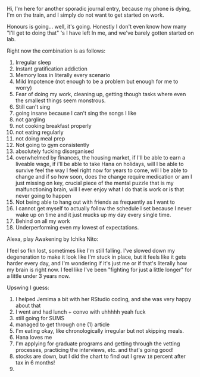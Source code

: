 Hi, I'm here for another sporadic journal entry, because my phone is dying, I'm on the train, and I simply do not want to get started on work.

Honours is going... well, it's going. Honestly I don't even know how many "I'll get to doing that" 's I have left In me, and we've barely gotten started on lab.

Right now the combination is as follows:
1. Irregular sleep
2. Instant gratification addiction
3. Memory loss in literally every scenario
4. Mild Impotence (not enough to be a problem but enough for me to worry)
5. Fear of doing my work, cleaning up, getting though tasks where even the smallest things seem monstrous.
6. Still can't sing
7. going insane because I can't sing the songs I like
8. not gargling
9. not cooking breakfast properly
10. not eating regularly
11. not doing meal prep
12. Not going to gym consistently
13. absolutely fucking disorganised
14. overwhelmed by finances, the housing market, if I'll be able to earn a liveable wage, if i'll be able to take Hana on holidays, will I be able to survive feel the way I feel right now for years to come, will I be able to change and if so how soon, does the change require medication or am I just missing on key, crucial piece of the mental puzzle that is my malfunctioning brain, will I ever enjoy what I do that is work or is that never going to happen
15. Not being able to hang out with friends as frequently as I want to
16. I cannot get myself to actually follow the schedule I set because I never wake up on time and it just mucks up my day every single time.
17. Behind on all my work
18. Underperforming even my lowest of expectations.

Alexa, play Awakening by Ichika Nito:

I feel so fkn lost, sometimes like I'm still falling. I've slowed down my degeneration to make it look like I'm stuck in place, but it feels like it gets harder every day, and I'm wondering if it's just me or if that's literally how my brain is right now. I feel like I've been "fighting for just a little longer" for a little under 3 years now.


Upswing I guess:
1. I helped Jemima a bit with her RStudio coding, and she was very happy about that
2. I went and had lunch + convo with uhhhhh yeah fuck
3. still going for SUMS
4. managed to get through one (1) article
5. I'm eating okay, like chronologically irregular but not skipping meals.
6. Hana loves me
7. I'm applying for graduate programs and getting through the vetting processes, practicing the interviews, etc. and that's going good!
8. stocks are down, but I did the chart to find out I grew `18` percent after tax in 6 months!
9. 